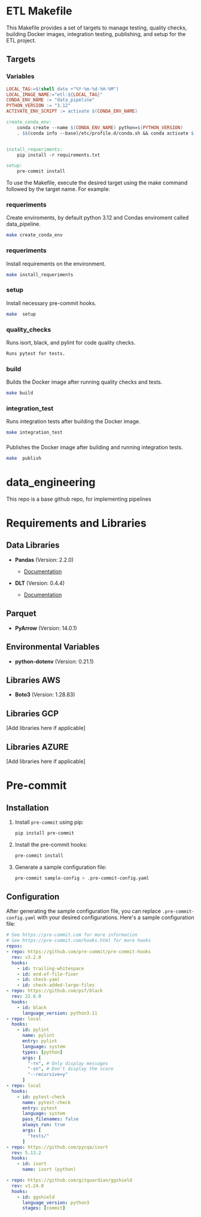 
# ETL Makefile

This Makefile provides a set of targets to manage testing, quality checks, building Docker images, integration testing, publishing, and setup for the ETL project.

## Targets

### Variables
```Makefile
LOCAL_TAG:=$(shell date +"%Y-%m-%d-%H-%M")
LOCAL_IMAGE_NAME:="etl:${LOCAL_TAG}"
CONDA_ENV_NAME := "data_pipeline"
PYTHON_VERSION := "3.12"
ACTIVATE_ENV_SCRIPT := activate $(CONDA_ENV_NAME)
```
```Makefile
create_conda_env:
	conda create --name $(CONDA_ENV_NAME) python=$(PYTHON_VERSION)
	. $$(conda info --base)/etc/profile.d/conda.sh && conda activate $(CONDA_ENV_NAME)


install_requeriments:
	pip install -r requirements.txt

setup:
	pre-commit install
```


To use the Makefile, execute the desired target using the make command followed by the target name. For example:


### requeriments
Create enviroments, by default python 3.12 and Condas enviroment called  data_pipeline.

```bash
make create_conda_env
```

### requeriments
Install requirements on the environment.
```bash
make install_requeriments
```


### setup
Install necessary pre-commit hooks.
```bash
make  setup

```



### quality_checks
Runs isort, black, and pylint for code quality checks.

```bash
Runs pytest for tests.
```

### build
Builds the Docker image after running quality checks and tests.

```bash
make build
```

### integration_test
Runs integration tests after building the Docker image.
```bash
make integration_test
```

###
Publishes the Docker image after building and running integration tests.
```bash
make  publish

```








# data_engineering
This repo is a base github repo, for implementing pipelines

# Requirements and Libraries

## Data Libraries

- **Pandas** (Version: 2.2.0)
  - [Documentation](https://pandas.pydata.org/)

- **DLT** (Version: 0.4.4)
  - [Documentation](https://dlthub.com/docs/intro)

## Parquet

- **PyArrow** (Version: 14.0.1)

## Environmental Variables

- **python-dotenv** (Version: 0.21.1)

## Libraries AWS

- **Boto3** (Version: 1.28.83)

## Libraries GCP

[Add libraries here if applicable]

## Libraries AZURE

[Add libraries here if applicable]


# Pre-commit

## Installation

1. Install `pre-commit` using pip:
    ```bash
    pip install pre-commit
    ```

2. Install the pre-commit hooks:
    ```bash
    pre-commit install
    ```

3. Generate a sample configuration file:
    ```bash
    pre-commit sample-config > .pre-commit-config.yaml
    ```

## Configuration

After generating the sample configuration file, you can replace `.pre-commit-config.yaml` with your desired configurations. Here's a sample configuration file:

```yaml
# See https://pre-commit.com for more information
# See https://pre-commit.com/hooks.html for more hooks
repos:
- repo: https://github.com/pre-commit/pre-commit-hooks
  rev: v3.2.0
  hooks:
    - id: trailing-whitespace
    - id: end-of-file-fixer
    - id: check-yaml
    - id: check-added-large-files
- repo: https://github.com/psf/black
  rev: 22.6.0
  hooks:
    - id: black
      language_version: python3.11
- repo: local
  hooks:
    - id: pylint
      name: pylint
      entry: pylint
      language: system
      types: [python]
      args: [
        "-rn", # Only display messages
        "-sn", # Don't display the score
        "--recursive=y"
      ]
- repo: local
  hooks:
    - id: pytest-check
      name: pytest-check
      entry: pytest
      language: system
      pass_filenames: false
      always_run: true
      args: [
        "tests/"
      ]
- repo: https://github.com/pycqa/isort
  rev: 5.13.2
  hooks:
    - id: isort
      name: isort (python)

- repo: https://github.com/gitguardian/ggshield
  rev: v1.24.0
  hooks:
    - id: ggshield
      language_version: python3
      stages: [commit]

```
